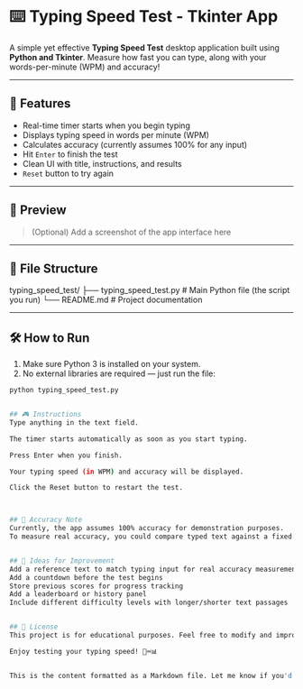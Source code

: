 # ⌨️ Typing Speed Test - Tkinter App

A simple yet effective **Typing Speed Test** desktop application built using **Python and Tkinter**. Measure how fast you can type, along with your words-per-minute (WPM) and accuracy!

---

## 🧩 Features

- Real-time timer starts when you begin typing
- Displays typing speed in words per minute (WPM)
- Calculates accuracy (currently assumes 100% for any input)
- Hit `Enter` to finish the test
- Clean UI with title, instructions, and results
- `Reset` button to try again

---

## 📸 Preview

> (Optional) Add a screenshot of the app interface here

---

## 📁 File Structure

typing_speed_test/
├── typing_speed_test.py  # Main Python file (the script you run)
└── README.md             # Project documentation


---

## 🛠️ How to Run

1. Make sure Python 3 is installed on your system.
2. No external libraries are required — just run the file:

```bash
python typing_speed_test.py


## 🎮 Instructions
Type anything in the text field.

The timer starts automatically as soon as you start typing.

Press Enter when you finish.

Your typing speed (in WPM) and accuracy will be displayed.

Click the Reset button to restart the test.



## 📐 Accuracy Note
Currently, the app assumes 100% accuracy for demonstration purposes.
To measure real accuracy, you could compare typed text against a fixed reference paragraph.


## 🚀 Ideas for Improvement
Add a reference text to match typing input for real accuracy measurement
Add a countdown before the test begins
Store previous scores for progress tracking
Add a leaderboard or history panel
Include different difficulty levels with longer/shorter text passages


## 📜 License
This project is for educational purposes. Feel free to modify and improve it!

Enjoy testing your typing speed! 🚀⌨️📊


This is the content formatted as a Markdown file. Let me know if you'd like any modific
